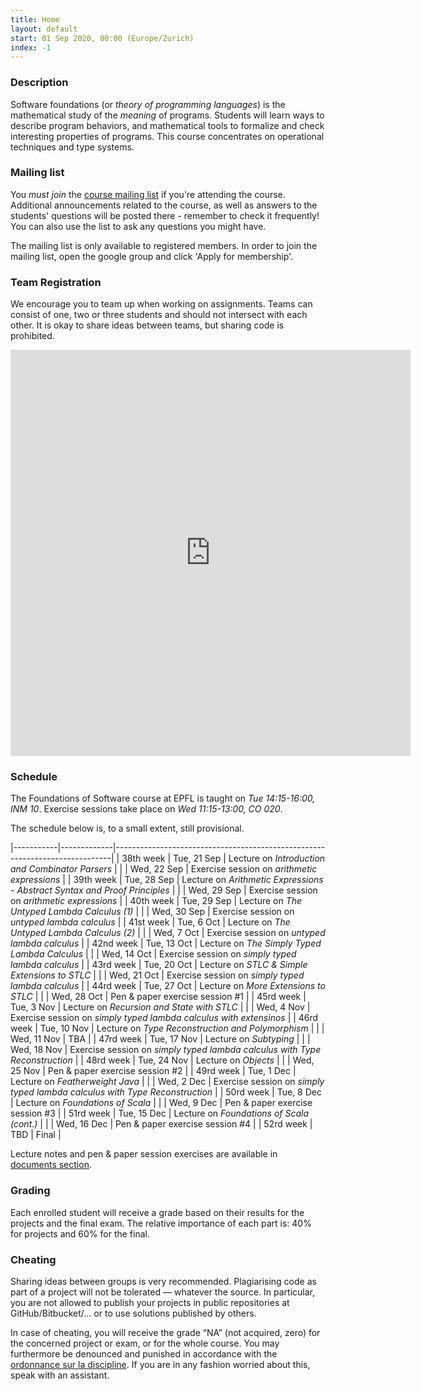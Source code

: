 ```yaml
---
title: Home
layout: default
start: 01 Sep 2020, 00:00 (Europe/Zurich)
index: -1
---
```


### Description

Software foundations (or *theory of programming languages*) is the mathematical study of the *meaning* of programs. Students will learn ways to describe program behaviors, and mathematical tools to formalize and check interesting properties of programs. This course concentrates on operational techniques and type systems.

### Mailing list

You *must join* the [course mailing list](https://groups.google.com/u/0/g/fos2021) if you're attending the course. Additional announcements related to the
course, as well as answers to the students' questions will be posted there -
remember to check it frequently! You can also use the list to ask any questions
you might have.

The mailing list is only available to registered members. In order to join the
mailing list, open the google group and click 'Apply for membership'.

### Team Registration

We encourage you to team up when working on assignments. Teams can consist of one, two or three students and should not intersect with each other. It is okay to share ideas between teams, but sharing code is prohibited.

<!--
Please fill in the form below before __October 17, Sunday__:
-->

<iframe src="https://docs.google.com/forms/d/e/1FAIpQLSfb4YzmDQO976z02YB3sv1STWTIOCpi3WRFISlyjcw03-feMg/viewform?embedded=true" width="640" height="650" frameborder="0" marginheight="0" marginwidth="0">Loading…</iframe>


### Schedule

The Foundations of Software course at EPFL is taught on *Tue 14:15-16:00, INM 10*.
Exercise sessions take place on *Wed 11:15-13:00, CO 020*.

The schedule below is, to a small extent, still provisional.

|-----------|-------------|-----------------------------------------------------------------------------|
| 38th week | Tue, 21 Sep | Lecture on *Introduction and Combinator Parsers*                            |
|           | Wed, 22 Sep | Exercise session on *arithmetic expressions*                                |
| 39th week | Tue, 28 Sep | Lecture on *Arithmetic Expressions - Abstract Syntax and Proof Principles*  |
|           | Wed, 29 Sep | Exercise session on *arithmetic expressions*                                |
| 40th week | Tue, 29 Sep | Lecture on *The Untyped Lambda Calculus (1)*                                |
|           | Wed, 30 Sep | Exercise session on *untyped lambda calculus*                               |
| 41st week | Tue, 6 Oct  | Lecture on *The Untyped Lambda Calculus (2)*                                |
|           | Wed, 7 Oct  | Exercise session on *untyped lambda calculus*                               |
| 42nd week | Tue, 13 Oct | Lecture on *The Simply Typed Lambda Calculus*                               |
|           | Wed, 14 Oct | Exercise session on *simply typed lambda calculus*                          |
| 43rd week | Tue, 20 Oct | Lecture on *STLC & Simple Extensions to STLC*                               |
|           | Wed, 21 Oct | Exercise session on *simply typed lambda calculus*                          |
| 44rd week | Tue, 27 Oct | Lecture on *More Extensions to STLC*                                        |
|           | Wed, 28 Oct | Pen & paper exercise session #1                                             |
| 45rd week | Tue, 3 Nov  | Lecture on *Recursion and State with STLC*                                  |
|           | Wed, 4 Nov  | Exercise session on *simply typed lambda calculus with extensinos*          |
| 46rd week | Tue, 10 Nov | Lecture on *Type Reconstruction and Polymorphism*                           |
|           | Wed, 11 Nov | TBA                                                                         |
| 47rd week | Tue, 17 Nov | Lecture on *Subtyping*                                                      |
|           | Wed, 18 Nov | Exercise session on *simply typed lambda calculus with Type Reconstruction* |
| 48rd week | Tue, 24 Nov | Lecture on *Objects*                                                        |
|           | Wed, 25 Nov | Pen & paper exercise session #2                                             |
| 49rd week | Tue, 1 Dec  | Lecture on *Featherweight Java*                                             |
|           | Wed, 2 Dec  | Exercise session on *simply typed lambda calculus with Type Reconstruction* |
| 50rd week | Tue, 8 Dec  | Lecture on *Foundations of Scala*                                           |
|           | Wed, 9 Dec  | Pen & paper exercise session #3                                             |
| 51rd week | Tue, 15 Dec | Lecture on  *Foundations of Scala (cont.)*                                  |
|           | Wed, 16 Dec | Pen & paper exercise session #4                                             |
| 52rd week | TBD         | Final                                                                       |

Lecture notes and pen & paper session exercises are available in [documents section](/documents.html).

### Grading

Each enrolled student will receive a grade based on their results for the
projects and the final exam. The relative importance of each part is: 40% for
projects and 60% for the final.

### Cheating

Sharing ideas between groups is very recommended. Plagiarising code as part of a project will not be tolerated — whatever the source. In particular, you are not allowed to publish your projects in public repositories at GitHub/Bitbucket/... or to use solutions published by others.

In case of cheating, you will receive the grade “NA” (not acquired, zero) for the concerned project or exam, or for the whole course. You may furthermore be denounced and punished in accordance with the [ordonnance sur la discipline](http://www.admin.ch/ch/f/rs/4/414.138.2.fr.pdf). If you are in any fashion worried about this, speak with an assistant.